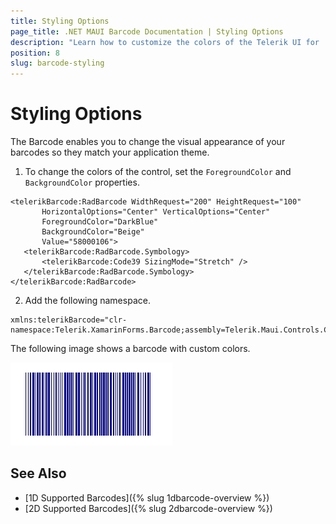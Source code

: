 ```yaml
---
title: Styling Options
page_title: .NET MAUI Barcode Documentation | Styling Options
description: "Learn how to customize the colors of the Telerik UI for .NET MAUI Barcode."
position: 8
slug: barcode-styling
---
```


# Styling Options

The Barcode enables you to change the visual appearance of your barcodes so they match your application theme.

1. To change the colors of the control, set the `ForegroundColor` and `BackgroundColor` properties.

 ```XAML
<telerikBarcode:RadBarcode WidthRequest="200" HeightRequest="100"
		HorizontalOptions="Center" VerticalOptions="Center"
		ForegroundColor="DarkBlue"
		BackgroundColor="Beige"
		Value="58000106">
	<telerikBarcode:RadBarcode.Symbology>
		<telerikBarcode:Code39 SizingMode="Stretch" />
	</telerikBarcode:RadBarcode.Symbology>
</telerikBarcode:RadBarcode>
 ```

2. Add the following namespace.

 ```XAML
xmlns:telerikBarcode="clr-namespace:Telerik.XamarinForms.Barcode;assembly=Telerik.Maui.Controls.Compatibility"
 ```

The following image shows a barcode with custom colors.

![Barcode Colors](images/barcode_colors.png)

## See Also

- [1D Supported Barcodes]({% slug 1dbarcode-overview %})
- [2D Supported Barcodes]({% slug 2dbarcode-overview %})
